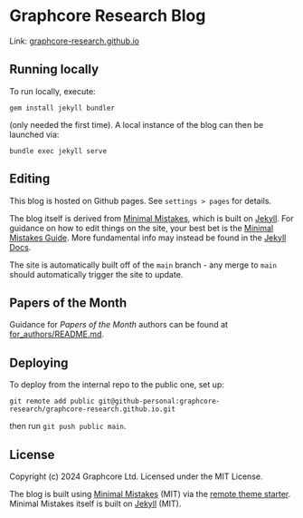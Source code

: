 # Graphcore Research Blog

Link: [graphcore-research.github.io](https://graphcore-research.github.io/)

## Running locally

To run locally, execute:

```
gem install jekyll bundler
```

(only needed the first time). A local instance of the blog can then be launched via:

```
bundle exec jekyll serve
```


## Editing

This blog is hosted on Github pages. See `settings > pages` for details.

The blog itself is derived from [Minimal Mistakes](https://github.com/mmistakes/minimal-mistakes), which is built on [Jekyll](https://jekyllrb.com/).
For guidance on how to edit things on the site, your best bet is the
[Minimal Mistakes Guide](https://mmistakes.github.io/minimal-mistakes/docs/quick-start-guide/).
More fundamental info may instead be found in the
[Jekyll Docs](https://jekyllrb.com/docs/).

The site is automatically built off of the `main` branch - any merge to `main` should
automatically trigger the site to update.

## Papers of the Month

Guidance for _Papers of the Month_ authors can be found at
[for_authors/README.md](for_authors/README.md).

## Deploying

To deploy from the internal repo to the public one, set up:

```
git remote add public git@github-personal:graphcore-research/graphcore-research.github.io.git
```

then run `git push public main`.

## License

Copyright (c) 2024 Graphcore Ltd. Licensed under the MIT License.

The blog is built using [Minimal Mistakes](https://github.com/mmistakes/minimal-mistakes)
(MIT) via the
[remote theme starter](https://github.com/mmistakes/mm-github-pages-starter).
Minimal Mistakes itself is built on [Jekyll](https://jekyllrb.com/) (MIT).

